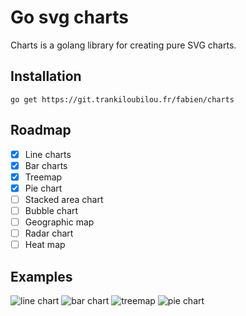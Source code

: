 # Go svg charts

Charts is a golang library for creating pure SVG charts.

## Installation

```
go get https://git.trankiloubilou.fr/fabien/charts
```

## Roadmap

- [x] Line charts
- [x] Bar charts
- [x] Treemap
- [x] Pie chart
- [ ] Stacked area chart
- [ ] Bubble chart
- [ ] Geographic map
- [ ] Radar chart
- [ ] Heat map

## Examples
![line chart](https://git.trankiloubilou.fr/fabien/charts/raw/branch/main/examples/linechart.svg)
![bar chart](https://git.trankiloubilou.fr/fabien/charts/raw/branch/main/examples/barchart.svg)
![treemap](https://git.trankiloubilou.fr/fabien/charts/raw/branch/main/examples/treemapchart.svg)
![pie chart](https://git.trankiloubilou.fr/fabien/charts/raw/branch/main/examples/piechart.svg)